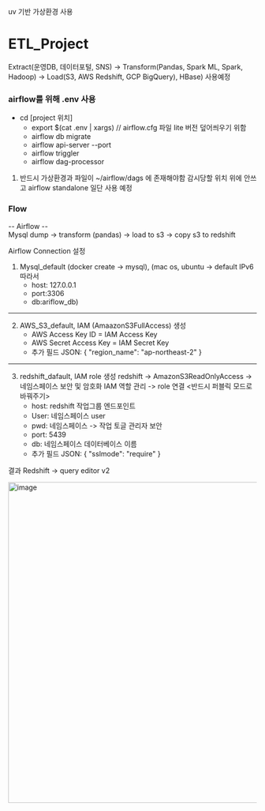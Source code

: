 uv 기반 가상환경 사용

# ETL_Project
Extract(운영DB, 데이터포털, SNS) -> Transform(Pandas, Spark ML, Spark, Hadoop) -> Load(S3, AWS Redshift, GCP BigQuery), HBase) 사용예정

### airflow를 위해 .env 사용

- cd [project 위치]
   - export $(cat .env | xargs) // airflow.cfg 파일 lite 버전 덮어씌우기 위함
   - airflow db migrate
   - airflow api-server --port 
   - airflow triggler
   - airflow dag-processor 

1. 반드시 가상환경과 파일이 ~/airflow/dags 에 존재해야함 감시당할 위치
위에 안쓰고 airflow standalone 일단 사용 예정

### Flow

-- Airflow --
<br>
Mysql dump -> transform (pandas) -> load to s3 -> copy s3 to redshift

Airflow Connection 설정
1. Mysql_default (docker create -> mysql), (mac os, ubuntu -> default IPv6 따라서
   - host: 127.0.0.1
   - port:3306
   - db:ariflow_db)
---
2. AWS_S3_default, IAM (AmaazonS3FullAccess) 생성
   - AWS Access Key ID = IAM Access Key
   - AWS Secret Access Key = IAM Secret Key
   - 추가 필드 JSON: {
        "region_name": "ap-northeast-2"
     }
---
3. redshift_dafault, IAM role 생성 redshift -> AmazonS3ReadOnlyAccess -> 네임스페이스 보안 및 암호화 IAM 역할 관리 -> role 연결 <반드시 퍼블릭 모드로 바꿔주기>
   - host: redshift 작업그룹 엔드포인트
   - User: 네임스페이스 user
   - pwd: 네임스페이스 -> 작업 토글 관리자 보안
   - port: 5439
   - db: 네임스페이스 데이터베이스 이름
   - 추가 필드 JSON: {
        "sslmode": "require" 
     }

결과 Redshift -> query editor v2

<img width="1000" height="650" alt="image" src="https://github.com/user-attachments/assets/19ab978c-0af0-4c11-8087-17b0d02cf13d" />

